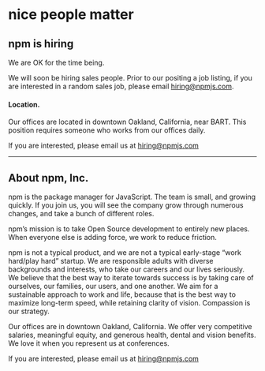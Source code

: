 <hgroup>
  <h1>nice people matter</h1>
  <h2>npm is hiring</h2>
</hgroup>

We are OK for the time being. 

We will soon be hiring sales people. Prior to our positing a job listing, if you are interested in a random sales job, please email [hiring@npmjs.com](mailto:hiring@npmjs.com).

#### Location.

Our offices are located in downtown Oakland, California, near BART.  This position requires someone who works from our offices daily.

If you are interested, please email us at [hiring@npmjs.com](mailto:hiring@npmjs.com)

------------------------------

## About npm, Inc.
npm is the package manager for JavaScript. The team is small, and growing quickly. If you join us, you will see the company grow through numerous changes, and take a bunch of different roles.

npm’s mission is to take Open Source development to entirely new places. When everyone else is adding force, we work to reduce friction.

npm is not a typical product, and we are not a typical early-stage “work hard/play hard” startup. We are responsible adults with diverse backgrounds and interests, who take our careers and our lives seriously. We believe that the best way to iterate towards success is by taking care of ourselves, our families, our users, and one another. We aim for a sustainable approach to work and life, because that is the best way to maximize long-term speed, while retaining clarity of vision. Compassion is our strategy.

Our offices are in downtown Oakland, California. We offer very competitive salaries, meaningful equity, and generous health, dental and vision benefits. We love it when you represent us at conferences.

If you are interested, please email us at [hiring@npmjs.com](mailto:hiring@npmjs.com)


